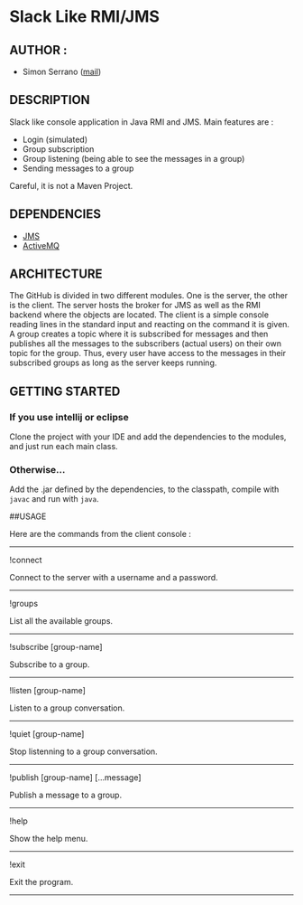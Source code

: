 # Slack Like RMI/JMS

## AUTHOR :

  * Simon Serrano ([mail](mailto:simon.serrano@hotmail.fr))

## DESCRIPTION

Slack like console application in Java RMI and JMS. Main features are :
  * Login (simulated)
  * Group subscription
  * Group listening (being able to see the messages in a group)
  * Sending messages to a group
  
Careful, it is not a Maven Project.
 
## DEPENDENCIES

  * [JMS](https://docs.oracle.com/javaee/7/api/javax/jms/package-summary.html)
  * [ActiveMQ](https://activemq.apache.org/using-activemq)

  
## ARCHITECTURE

The GitHub is divided in two different modules. One is the server, the other is the client.
 The server hosts the broker for JMS as well as the RMI backend where the objects are located.
 The client is a simple console reading lines in the standard input and reacting on the command it is given.
 A group creates a topic where it is subscribed for messages and then publishes all the messages to the 
 subscribers (actual users) on their own topic for the group. Thus, every user have access to the messages
 in their subscribed groups as long as the server keeps running.
 
## GETTING STARTED

### If you use intellij or eclipse
Clone the project with your IDE and add the dependencies to the modules, and just run each main class.

### Otherwise...
Add the .jar defined by the dependencies, to the classpath, compile with `javac` and run with `java`.


 
##USAGE

Here are the commands from the client console :


___
!connect 
  
Connect to the server with a username and a password.
___
!groups

List all the available groups.
___
!subscribe [group-name]

Subscribe to a group.
___
!listen [group-name]

Listen to a group conversation.
___
!quiet [group-name]

Stop listenning to a group conversation.
___
!publish [group-name] [...message]

Publish a message to a group.
___
!help

Show the help menu.
___
!exit

Exit the program.
___


